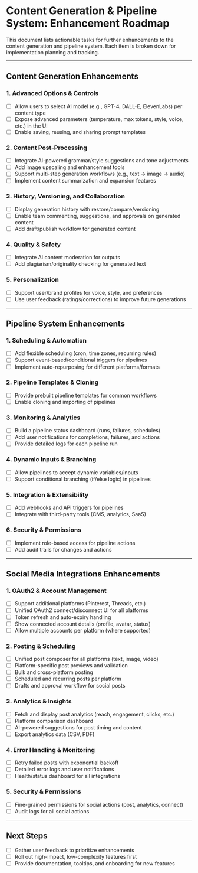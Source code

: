 # Content Generation & Pipeline System: Enhancement Roadmap

This document lists actionable tasks for further enhancements to the content generation and pipeline system. Each item is broken down for implementation planning and tracking.

---

## Content Generation Enhancements

### 1. Advanced Options & Controls
- [ ] Allow users to select AI model (e.g., GPT-4, DALL-E, ElevenLabs) per content type
- [ ] Expose advanced parameters (temperature, max tokens, style, voice, etc.) in the UI
- [ ] Enable saving, reusing, and sharing prompt templates

### 2. Content Post-Processing
- [ ] Integrate AI-powered grammar/style suggestions and tone adjustments
- [ ] Add image upscaling and enhancement tools
- [ ] Support multi-step generation workflows (e.g., text → image → audio)
- [ ] Implement content summarization and expansion features

### 3. History, Versioning, and Collaboration
- [ ] Display generation history with restore/compare/versioning
- [ ] Enable team commenting, suggestions, and approvals on generated content
- [ ] Add draft/publish workflow for generated content

### 4. Quality & Safety
- [ ] Integrate AI content moderation for outputs
- [ ] Add plagiarism/originality checking for generated text

### 5. Personalization
- [ ] Support user/brand profiles for voice, style, and preferences
- [ ] Use user feedback (ratings/corrections) to improve future generations

---

## Pipeline System Enhancements

### 1. Scheduling & Automation
- [ ] Add flexible scheduling (cron, time zones, recurring rules)
- [ ] Support event-based/conditional triggers for pipelines
- [ ] Implement auto-repurposing for different platforms/formats

### 2. Pipeline Templates & Cloning
- [ ] Provide prebuilt pipeline templates for common workflows
- [ ] Enable cloning and importing of pipelines

### 3. Monitoring & Analytics
- [ ] Build a pipeline status dashboard (runs, failures, schedules)
- [ ] Add user notifications for completions, failures, and actions
- [ ] Provide detailed logs for each pipeline run

### 4. Dynamic Inputs & Branching
- [ ] Allow pipelines to accept dynamic variables/inputs
- [ ] Support conditional branching (if/else logic) in pipelines

### 5. Integration & Extensibility
- [ ] Add webhooks and API triggers for pipelines
- [ ] Integrate with third-party tools (CMS, analytics, SaaS)

### 6. Security & Permissions
- [ ] Implement role-based access for pipeline actions
- [ ] Add audit trails for changes and actions

---

## Social Media Integrations Enhancements

### 1. OAuth2 & Account Management
- [ ] Support additional platforms (Pinterest, Threads, etc.)
- [ ] Unified OAuth2 connect/disconnect UI for all platforms
- [ ] Token refresh and auto-expiry handling
- [ ] Show connected account details (profile, avatar, status)
- [ ] Allow multiple accounts per platform (where supported)

### 2. Posting & Scheduling
- [ ] Unified post composer for all platforms (text, image, video)
- [ ] Platform-specific post previews and validation
- [ ] Bulk and cross-platform posting
- [ ] Scheduled and recurring posts per platform
- [ ] Drafts and approval workflow for social posts

### 3. Analytics & Insights
- [ ] Fetch and display post analytics (reach, engagement, clicks, etc.)
- [ ] Platform comparison dashboard
- [ ] AI-powered suggestions for post timing and content
- [ ] Export analytics data (CSV, PDF)

### 4. Error Handling & Monitoring
- [ ] Retry failed posts with exponential backoff
- [ ] Detailed error logs and user notifications
- [ ] Health/status dashboard for all integrations

### 5. Security & Permissions
- [ ] Fine-grained permissions for social actions (post, analytics, connect)
- [ ] Audit logs for all social actions

---

## Next Steps
- [ ] Gather user feedback to prioritize enhancements
- [ ] Roll out high-impact, low-complexity features first
- [ ] Provide documentation, tooltips, and onboarding for new features
